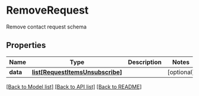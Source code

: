# RemoveRequest

Remove contact request schema
## Properties
Name | Type | Description | Notes
------------ | ------------- | ------------- | -------------
**data** | [**list[RequestItemsUnsubscribe]**](RequestItemsUnsubscribe.md) |  | [optional] 

[[Back to Model list]](../README.md#documentation-for-models) [[Back to API list]](../README.md#documentation-for-api-endpoints) [[Back to README]](../README.md)


